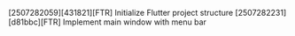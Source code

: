 [2507282059][431821][FTR] Initialize Flutter project structure
[2507282231][d81bbc][FTR] Implement main window with menu bar
